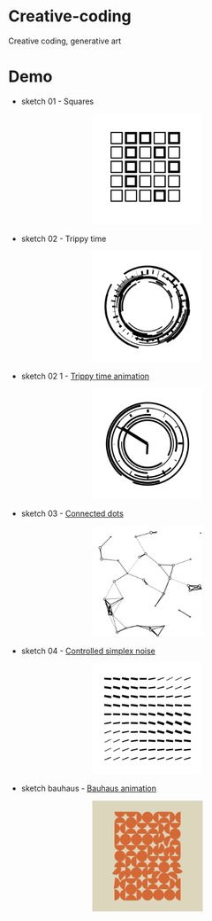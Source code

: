# Creative-coding
Creative coding, generative art

# Demo
- sketch 01 - Squares
<p align="center"><img src="https://github.com/pavel-ship-it/creative-coding/blob/master/preview/sketch-01.png" width="200" title="Squares"></p>

- sketch 02 - Trippy time
<p align="center"><img src="https://github.com/pavel-ship-it/creative-coding/blob/master/preview/sketch-02.png" width="200" title="Trippy time"></p>

- sketch 02 1 - <a href="https://youtube.com/shorts/8dzQWFkS0dE?feature=share">Trippy time animation</a>

<p align="center"><img src="https://github.com/pavel-ship-it/creative-coding/blob/master/preview/sketch-02.1.png" width="200" title="Trippy time animation"></p>

- sketch 03 - <a href="https://youtube.com/shorts/t4bPVoJ_PKI?feature=share">Connected dots</a>

<p align="center"><img src="https://github.com/pavel-ship-it/creative-coding/blob/master/preview/sketch-03.png" width="200" title="Connected dots"></p>

- sketch 04 - <a href="https://youtube.com/shorts/FI0EYWoyCSk?feature=share">Controlled simplex noise</a>

<p align="center"><img src="https://github.com/pavel-ship-it/creative-coding/blob/master/preview/sketch-04.png" width="200" title="Controlled simplex noise"></p>

- sketch bauhaus - <a href="https://youtube.com/shorts/kJGf68Xb_do?feature=share">Bauhaus animation</a>

<p align="center"><img src="https://github.com/pavel-ship-it/creative-coding/blob/master/preview/sketch-bauhaus.png" width="200" title="Bauhaus animation"></p>